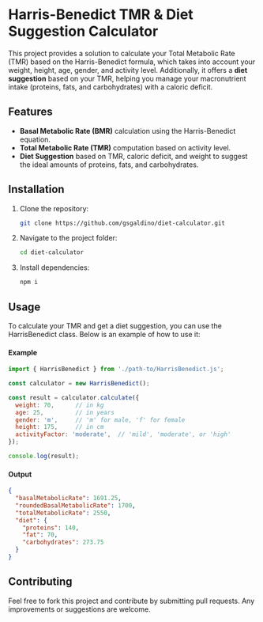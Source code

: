 # Harris-Benedict TMR & Diet Suggestion Calculator

This project provides a solution to calculate your Total Metabolic Rate (TMR) based on the Harris-Benedict formula, which takes into account your weight, height, age, gender, and activity level. Additionally, it offers a **diet suggestion** based on your TMR, helping you manage your macronutrient intake (proteins, fats, and carbohydrates) with a caloric deficit.

## Features
- **Basal Metabolic Rate (BMR)** calculation using the Harris-Benedict equation.
- **Total Metabolic Rate (TMR)** computation based on activity level.
- **Diet Suggestion** based on TMR, caloric deficit, and weight to suggest the ideal amounts of proteins, fats, and carbohydrates.

## Installation

1. Clone the repository:
   ```bash
   git clone https://github.com/gsgaldino/diet-calculator.git
   ```
2. Navigate to the project folder:
   ```bash
   cd diet-calculator
   ```
3. Install dependencies:
   ```bash
   npm i
   ```

## Usage
To calculate your TMR and get a diet suggestion, you can use the HarrisBenedict class. Below is an example of how to use it:

#### Example
```js
import { HarrisBenedict } from './path-to/HarrisBenedict.js';

const calculator = new HarrisBenedict();

const result = calculator.calculate({
  weight: 70,      // in kg
  age: 25,         // in years
  gender: 'm',     // 'm' for male, 'f' for female
  height: 175,     // in cm
  activityFactor: 'moderate',  // 'mild', 'moderate', or 'high'
});

console.log(result);
```

#### Output
```json
{
  "basalMetabolicRate": 1691.25,
  "roundedBasalMetabolicRate": 1700,
  "totalMetabolicRate": 2550,
  "diet": {
    "proteins": 140,
    "fat": 70,
    "carbohydrates": 273.75
  }
}
```

## Contributing
Feel free to fork this project and contribute by submitting pull requests. Any improvements or suggestions are welcome.
